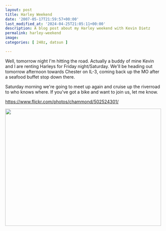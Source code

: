 ```yaml
---
layout: post
title: Harley Weekend
date: '2007-05-17T21:59:57+00:00'
last_modified_at: '2024-04-25T21:05:11+00:00'
description: A blog post about my Harley weekend with Kevin Dietz
permalink: harley-weekend
image: 
categories: [ 240z, datsun ]

---
```

Well, tomorrow night I'm hitting the road. Actually a buddy of mine Kevin and I are renting Harleys for Friday night/Saturday. We'll be heading out tomorrow afternoon towards Chester on IL-3, coming back up the MO after a seafood buffet stop down there.

Saturday morning we're going to meet up again and cruise up the riverroad to who knows where. If you've got a bike and want to join us, let me know.

<a href="https://www.flickr.com/photos/chammond/502524301/">https://www.flickr.com/photos/chammond/502524301/</a>

<img class="reflect" height="375" alt="" src="https://farm1.static.flickr.com/227/502524301_8b8ae8932b.jpg?v=0" width="500" onload="show_notes_initially();" />

